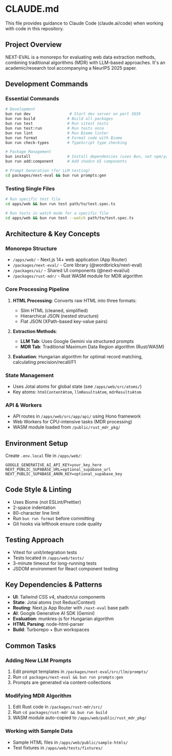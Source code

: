 # CLAUDE.md

This file provides guidance to Claude Code (claude.ai/code) when working with code in this repository.

## Project Overview

NEXT-EVAL is a monorepo for evaluating web data extraction methods, combining traditional algorithms (MDR) with LLM-based approaches. It's an academic/research tool accompanying a NeurIPS 2025 paper.

## Development Commands

### Essential Commands
```bash
# Development
bun run dev                 # Start dev server on port 3839
bun run build              # Build all packages
bun run test               # Run vitest tests
bun run test:run           # Run tests once
bun run lint               # Run Biome linter
bun run format             # Format code with Biome
bun run check-types        # TypeScript type checking

# Package Management
bun install                # Install dependencies (uses Bun, not npm/yarn)
bun run add:component      # Add shadcn UI components

# Prompt Generation (for LLM testing)
cd packages/next-eval && bun run prompts:gen
```

### Testing Single Files
```bash
# Run specific test file
cd apps/web && bun run test path/to/test.spec.ts

# Run tests in watch mode for a specific file
cd apps/web && bun run test --watch path/to/test.spec.ts
```

## Architecture & Key Concepts

### Monorepo Structure
- `/apps/web/` - Next.js 14+ web application (App Router)
- `/packages/next-eval/` - Core library (@wordbricks/next-eval)
- `/packages/ui/` - Shared UI components (@next-eval/ui)
- `/packages/rust-mdr/` - Rust WASM module for MDR algorithm

### Core Processing Pipeline
1. **HTML Processing**: Converts raw HTML into three formats:
   - Slim HTML (cleaned, simplified)
   - Hierarchical JSON (nested structure)
   - Flat JSON (XPath-based key-value pairs)

2. **Extraction Methods**:
   - **LLM Tab**: Uses Google Gemini via structured prompts
   - **MDR Tab**: Traditional Maximum Data Region algorithm (Rust/WASM)

3. **Evaluation**: Hungarian algorithm for optimal record matching, calculating precision/recall/F1

### State Management
- Uses Jotai atoms for global state (see `/apps/web/src/atoms/`)
- Key atoms: `htmlContentAtom`, `llmResultsAtom`, `mdrResultsAtom`

### API & Workers
- API routes in `/apps/web/src/app/api/` using Hono framework
- Web Workers for CPU-intensive tasks (MDR processing)
- WASM module loaded from `/public/rust_mdr_pkg/`

## Environment Setup

Create `.env.local` file in `/apps/web/`:
```env
GOOGLE_GENERATIVE_AI_API_KEY=your_key_here
NEXT_PUBLIC_SUPABASE_URL=optional_supabase_url
NEXT_PUBLIC_SUPABASE_ANON_KEY=optional_supabase_key
```

## Code Style & Linting

- Uses Biome (not ESLint/Prettier)
- 2-space indentation
- 80-character line limit
- Run `bun run format` before committing
- Git hooks via lefthook ensure code quality

## Testing Approach

- Vitest for unit/integration tests
- Tests located in `/apps/web/tests/`
- 3-minute timeout for long-running tests
- JSDOM environment for React component testing

## Key Dependencies & Patterns

- **UI**: Tailwind CSS v4, shadcn/ui components
- **State**: Jotai atoms (not Redux/Context)
- **Routing**: Next.js App Router with `/next-eval` base path
- **AI**: Google Generative AI SDK (Gemini)
- **Evaluation**: munkres-js for Hungarian algorithm
- **HTML Parsing**: node-html-parser
- **Build**: Turborepo + Bun workspaces

## Common Tasks

### Adding New LLM Prompts
1. Edit prompt templates in `/packages/next-eval/src/llm/prompts/`
2. Run `cd packages/next-eval && bun run prompts:gen`
3. Prompts are generated via content-collections

### Modifying MDR Algorithm
1. Edit Rust code in `/packages/rust-mdr/src/`
2. Run `cd packages/rust-mdr && bun run build`
3. WASM module auto-copied to `/apps/web/public/rust_mdr_pkg/`

### Working with Sample Data
- Sample HTML files in `/apps/web/public/sample-htmls/`
- Test fixtures in `/apps/web/tests/fixtures/`
